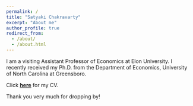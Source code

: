 ```yaml
---
permalink: /
title: "Satyaki Chakravarty"
excerpt: "About me"
author_profile: true
redirect_from: 
  - /about/
  - /about.html
---
```


I am a visiting Assistant Professor of Economics at Elon University. I recently received my Ph.D. from the Department of Economics, University of North Carolina at Greensboro.

Click [**here**](https://satyaki4.github.io/files/satyaki_CV.pdf) for my CV.

Thank you very much for dropping by!
